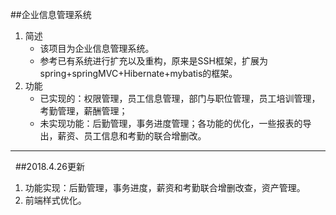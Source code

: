 ##企业信息管理系统

1. 简述
    * 该项目为企业信息管理系统。
    * 参考已有系统进行扩充以及重构，原来是SSH框架，扩展为spring+springMVC+Hibernate+mybatis的框架。
2. 功能
    * 已实现的：权限管理，员工信息管理，部门与职位管理，员工培训管理，考勤管理，薪酬管理；
    * 未实现功能：后勤管理，事务进度管理；各功能的优化，一些报表的导出，薪资、员工信息和考勤的联合增删改。
------------------------------------------------------------------------------
 
##2018.4.26更新
1. 功能实现：后勤管理，事务进度，薪资和考勤联合增删改查，资产管理。
 
2. 前端样式优化。
